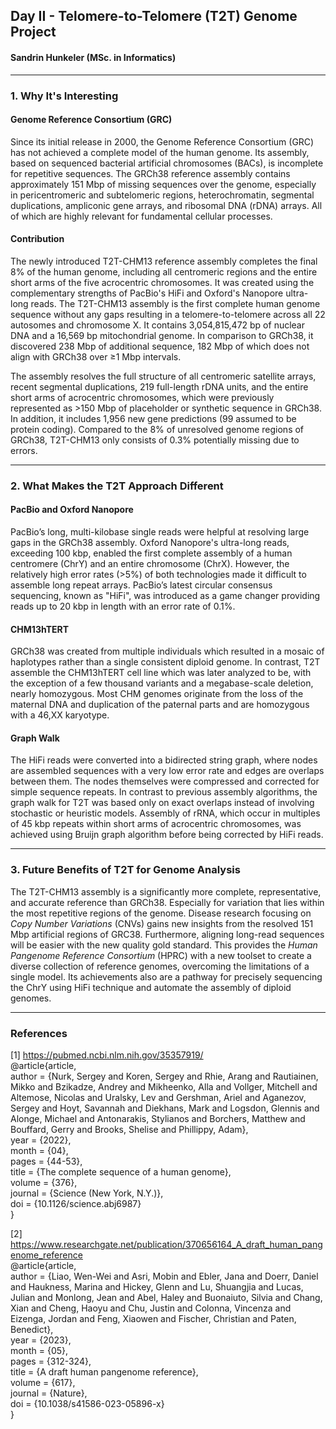 ## Day II - Telomere-to-Telomere (T2T) Genome Project
#### Sandrin Hunkeler  (MSc. in Informatics)


---

### 1. Why It's Interesting

#### Genome Reference Consortium (GRC)
Since its initial release in 2000, the Genome Reference Consortium (GRC) has not achieved a complete model of the human genome. Its assembly, based on sequenced bacterial artificial chromosomes (BACs), is incomplete for repetitive sequences. The GRCh38 reference assembly contains approximately 151 Mbp of missing sequences over the genome, especially in pericentromeric and subtelomeric regions, heterochromatin, segmental duplications, ampliconic gene arrays, and ribosomal DNA (rDNA) arrays. All of which are highly relevant for fundamental cellular processes.


#### Contribution

The newly introduced T2T-CHM13 reference assembly completes the final 8% of the human genome, including all centromeric regions and the entire short arms of the five acrocentric chromosomes. It was created using the complementary strengths of PacBio's HiFi and Oxford's Nanopore ultra-long reads. The T2T-CHM13 assembly is the first complete human genome sequence without any gaps resulting in a telomere-to-telomere across all 22 autosomes and chromosome X. It contains 3,054,815,472 bp of nuclear DNA and a 16,569 bp mitochondrial genome. In comparison to GRCh38, it discovered 238 Mbp of additional sequence, 182 Mbp of which does not align with GRCh38 over ≥1 Mbp intervals.

The assembly resolves the full structure of all centromeric satellite arrays, recent segmental duplications, 219 full-length rDNA units, and the entire short arms of acrocentric chromosomes, which were previously represented as >150 Mbp of placeholder or synthetic sequence in GRCh38. In addition, it includes 1,956 new gene predictions (99 assumed to be protein coding). Compared to the 8% of unresolved genome regions of GRCh38, T2T-CHM13 only consists of 0.3% potentially missing due to errors.

---

### 2. What Makes the T2T Approach Different


#### PacBio and Oxford Nanopore
PacBio’s long, multi-kilobase single reads were helpful at resolving large gaps in the GRCh38 assembly. Oxford Nanopore's ultra-long reads, exceeding 100 kbp, enabled the first complete assembly of a human centromere (ChrY) and an entire chromosome (ChrX). However, the relatively high error rates (>5%) of both technologies made it difficult to assemble long repeat arrays. PacBio’s latest circular consensus sequencing, known as "HiFi", was introduced as a game changer providing reads up to 20 kbp in length with an error rate of 0.1%.

#### CHM13hTERT
GRCh38 was created from multiple individuals which resulted in a mosaic of haplotypes rather than a single consistent diploid genome. In contrast, T2T assemble the CHM13hTERT cell line which was later analyzed to be, with the exception of a few thousand variants and a megabase-scale deletion, nearly homozygous. Most CHM genomes originate from the loss of the maternal DNA and duplication of the paternal parts and are homozygous with a 46,XX karyotype. 

#### Graph Walk
The HiFi reads were converted into a bidirected string graph, where nodes are assembled sequences with a very low error rate and edges are overlaps between them. The nodes themselves were compressed and corrected for simple sequence repeats. In contrast to previous assembly algorithms, the graph walk for T2T was based only on exact overlaps instead of involving stochastic or heuristic models. Assembly of rRNA, which occur in multiples of 45 kbp repeats within short arms of acrocentric chromosomes, was achieved using Bruijn graph algorithm before being corrected by HiFi reads. 


---

### 3. Future Benefits of T2T for Genome Analysis

The T2T-CHM13 assembly is a significantly more complete, representative, and accurate reference than GRCh38. Especially for variation that lies within the most repetitive regions of the genome. Disease research focusing on *Copy Number Variations* (CNVs) gains new insights from the resolved 151 Mbp artificial regions of GRC38. Furthermore, aligning long-read sequences will be easier with the new quality gold standard. This provides the *Human Pangenome Reference Consortium* (HPRC) with a new toolset to create a diverse collection of reference genomes, overcoming the limitations of a single model. Its achievements also are a pathway for precisely sequencing the ChrY using HiFi technique and automate the assembly of diploid genomes.


---

### References

[1]
https://pubmed.ncbi.nlm.nih.gov/35357919/  
@article{article,  
author = {Nurk, Sergey and Koren, Sergey and Rhie, Arang and Rautiainen, Mikko and Bzikadze, Andrey and Mikheenko, Alla and Vollger, Mitchell and Altemose, Nicolas and Uralsky, Lev and Gershman, Ariel and Aganezov, Sergey and Hoyt, Savannah and Diekhans, Mark and Logsdon, Glennis and Alonge, Michael and Antonarakis, Stylianos and Borchers, Matthew and Bouffard, Gerry and Brooks, Shelise and Phillippy, Adam},  
year = {2022},  
month = {04},  
pages = {44-53},  
title = {The complete sequence of a human genome},  
volume = {376},  
journal = {Science (New York, N.Y.)},  
doi = {10.1126/science.abj6987}  
}

[2] 
https://www.researchgate.net/publication/370656164_A_draft_human_pangenome_reference  
@article{article,  
author = {Liao, Wen-Wei and Asri, Mobin and Ebler, Jana and Doerr, Daniel and Haukness, Marina and Hickey, Glenn and Lu, Shuangjia and Lucas, Julian and Monlong, Jean and Abel, Haley and Buonaiuto, Silvia and Chang, Xian and Cheng, Haoyu and Chu, Justin and Colonna, Vincenza and Eizenga, Jordan and Feng, Xiaowen and Fischer, Christian and Paten, Benedict},  
year = {2023},  
month = {05},  
pages = {312-324},  
title = {A draft human pangenome reference},  
volume = {617},  
journal = {Nature},  
doi = {10.1038/s41586-023-05896-x}  
}

